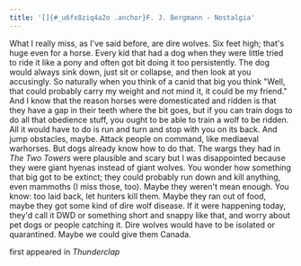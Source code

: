 ```yaml
---
title: '[]{#_u6fx8ziq4a2o .anchor}F. J. Bergmann - Nostalgia'
---
```


What I really miss, as I've said before, are dire wolves. Six feet high;
that's huge even for a horse. Every kid that had a dog when they were
little tried to ride it like a pony and often got bit doing it too
persistently. The dog would always sink down, just sit or collapse, and
then look at you accusingly. So naturally when you think of a canid that
big you think "Well, that could probably carry my weight and not mind
it, it could be my friend." And I know that the reason horses were
domesticated and ridden is that they have a gap in their teeth where the
bit goes, but if you can train dogs to do all that obedience stuff, you
ought to be able to train a wolf to be ridden. All it would have to do
is run and turn and stop with you on its back. And jump obstacles,
maybe. Attack people on command, like mediaeval warhorses. But dogs
already know how to do that. The wargs they had in *The Two Towers* were
plausible and scary but I was disappointed because they were giant
hyenas instead of giant wolves. You wonder how something that big got to
be extinct; they could probably run down and kill anything, even
mammoths (I miss those, too). Maybe they weren't mean enough. You know:
too laid back, let hunters kill them. Maybe they ran out of food, maybe
they got some kind of dire wolf disease. If it were happening today,
they'd call it DWD or something short and snappy like that, and worry
about pet dogs or people catching it. Dire wolves would have to be
isolated or quarantined. Maybe we could give them Canada.

first appeared in *Thunderclap*

